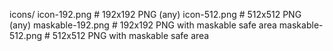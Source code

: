 icons/
  icon-192.png          # 192x192 PNG (any)
  icon-512.png          # 512x512 PNG (any)
  maskable-192.png      # 192x192 PNG with maskable safe area
  maskable-512.png      # 512x512 PNG with maskable safe area
